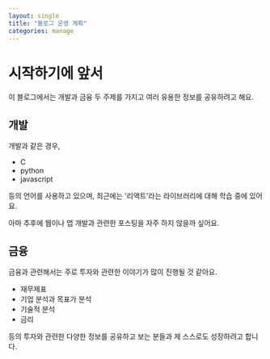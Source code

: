 ```yaml
---
layout: single
title: "블로그 운영 계획"
categories: manage
---
```

# 시작하기에 앞서

이 블로그에서는 개발과 금융 두 주제를 가지고 여러 유용한 정보를 공유하려고 해요.

## 개발

개발과 같은 경우,

- C
- python
- javascript

등의 언어를 사용하고 있으며, 최근에는 '리액트'라는 라이브러리에 대해 학습 중에 있어요.

아마 추후에 웹이나 앱 개발과 관련한 포스팅을 자주 하지 않을까 싶어요.

## 금융

금융과 관련해서는 주로 투자와 관련한 이야기가 많이 진행될 것 같아요.

- 재무제표
- 기업 분석과 목표가 분석
- 기술적 분석
- 금리

등의 투자와 관련한 다양한 정보를 공유하고 보는 분들과 제 스스로도 성장하려고 합니다.